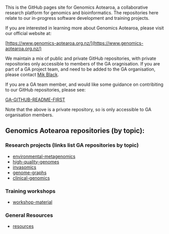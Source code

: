 This is the GitHub pages site for Genomics Aotearoa, a collaborative research platform for genomics and bioinformatics. The repositories here relate to our in-progress software development and training projects.

If you are interested in learning more about Genomics Aotearoa, please visit our official website at:

[https://www.genomics-aotearoa.org.nz/](https://www.genomics-aotearoa.org.nz/)

We maintain a mix of public and private GitHub repositories, with private repositories only accessible to members of the GA oragnisation. If you are part of a GA project team, and need to be added to the GA organisation, please contact [Mik Black](https://github.com/mikblack).  

If you are a GA team member, and would like some guidance on contribiting to our GitHub repositories, please see: 

[GA-GITHUB-README-FIRST](https://github.com/GenomicsAotearoa/GA-GITHUB-README-FIRST)

Note that the above is a private repository, so is only accessible to GA organisation members.

## Genomics Aotearoa repositories (by topic):

### Research projects (links list GA repositories by topic)

 - [environmental-metagenomics](https://github.com/search?q=topic%3Aenvironmental-metagenomics+org%3AGenomicsAotearoa+fork%3Atrue&type=repositories)
 - [high-quality-genomes](https://github.com/search?q=topic%3Ahigh-quality-genomes+org%3AGenomicsAotearoa+fork%3Atrue&type=repositories)
 - [invasomics](https://github.com/search?q=topic%3Ainvasomics+org%3AGenomicsAotearoa+fork%3Atrue&type=repositories)
 - [genome-graphs](https://github.com/search?q=topic%3Agenome-graphs+org%3AGenomicsAotearoa+fork%3Atrue&type=repositories)
 - [clinical-genomics](https://github.com/search?q=topic%3Aclinical-genomics+org%3AGenomicsAotearoa+fork%3Atrue&type=repositories)

### Training workshops

 - [workshop-material](https://github.com/search?q=topic%3Aworkshop-material+org%3AGenomicsAotearoa+fork%3Atrue&type=repositories)

### General Resources

 - [resources](https://github.com/search?q=topic%3Aresources+org%3AGenomicsAotearoa+fork%3Atrue&type=repositories)
